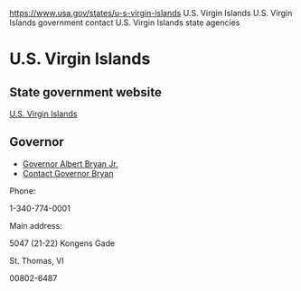 

https://www.usa.gov/states/u-s-virgin-islands
U.S. Virgin Islands
U.S. Virgin Islands government contact
U.S. Virgin Islands state agencies

# U.S. Virgin Islands

## State government website

[U.S. Virgin Islands](https://www.vi.gov/)

## Governor

* [Governor Albert Bryan Jr.](https://www.vi.gov/governor-bryan/)
* [Contact Governor Bryan](https://www.vi.gov/contact/)

Phone:

1-340-774-0001

Main address:

5047 (21-22) Kongens Gade  

St. Thomas, VI  

00802-6487
